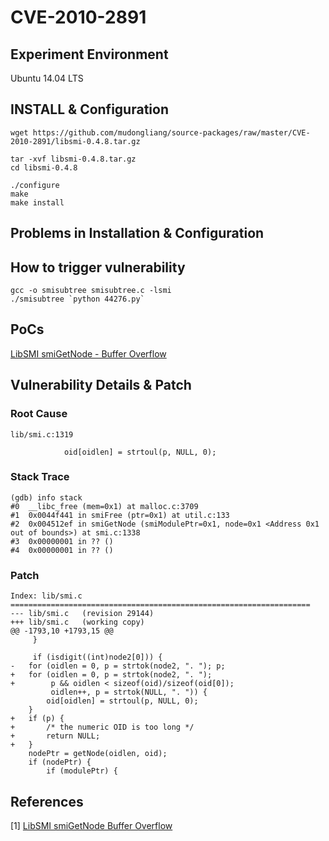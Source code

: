 # CVE-2010-2891

## Experiment Environment

Ubuntu 14.04 LTS

## INSTALL & Configuration

```
wget https://github.com/mudongliang/source-packages/raw/master/CVE-2010-2891/libsmi-0.4.8.tar.gz

tar -xvf libsmi-0.4.8.tar.gz
cd libsmi-0.4.8

./configure
make
make install
```

## Problems in Installation & Configuration

## How to trigger vulnerability

```
gcc -o smisubtree smisubtree.c -lsmi
./smisubtree `python 44276.py`
```

## PoCs

[LibSMI smiGetNode - Buffer Overflow](https://www.exploit-db.com/exploits/15293/)

## Vulnerability Details & Patch

### Root Cause

```
lib/smi.c:1319

            oid[oidlen] = strtoul(p, NULL, 0);
```

### Stack Trace

```
(gdb) info stack
#0  __libc_free (mem=0x1) at malloc.c:3709
#1  0x0044f441 in smiFree (ptr=0x1) at util.c:133
#2  0x004512ef in smiGetNode (smiModulePtr=0x1, node=0x1 <Address 0x1 out of bounds>) at smi.c:1338
#3  0x00000001 in ?? ()
#4  0x00000001 in ?? ()
```

### Patch

```
Index: lib/smi.c
===================================================================
--- lib/smi.c   (revision 29144)
+++ lib/smi.c   (working copy)
@@ -1793,10 +1793,15 @@
     }
  
     if (isdigit((int)node2[0])) {
-   for (oidlen = 0, p = strtok(node2, ". "); p;
+   for (oidlen = 0, p = strtok(node2, ". ");
+        p && oidlen < sizeof(oid)/sizeof(oid[0]);
         oidlen++, p = strtok(NULL, ". ")) {
        oid[oidlen] = strtoul(p, NULL, 0);
    }
+   if (p) {
+       /* the numeric OID is too long */
+       return NULL;
+   }
    nodePtr = getNode(oidlen, oid);
    if (nodePtr) {
        if (modulePtr) {
```

## References

[1] [LibSMI smiGetNode Buffer Overflow](https://www.coresecurity.com/content/libsmi-smigetnode-buffer-overflow)
